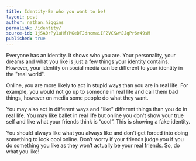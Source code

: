 ```yaml
---
title: Identity-Be who you want to be!
layout: post
author: nathan.higgins
permalink: /identity/
source-id: 1jSA0rPy1uHfYMGeDTJdncmaiIF2VCKwMJJqPr6r49sM
published: true
---
```

Everyone has an identity. It shows who you are. Your personality, your dreams and what you like is just a few things your identity contains. However, your identity on social media can be different to your identity in the "real world".

Online, you are more likely to act in stupid ways than you are in real life. For example, you would not go up to someone in real life and call them bad things, however on media some people do what they want.

You may also act in different ways and "like" different things than you do in real life. You may like ballet in real life but online you don't show your true self and like what your friends think is “cool”. This is showing a fake identity.

You should always like what you always like and don't get forced into doing something to look cool online. Don’t worry if your friends judge you if you do something you like as they won’t actually be your real friends. So, do what you like!

